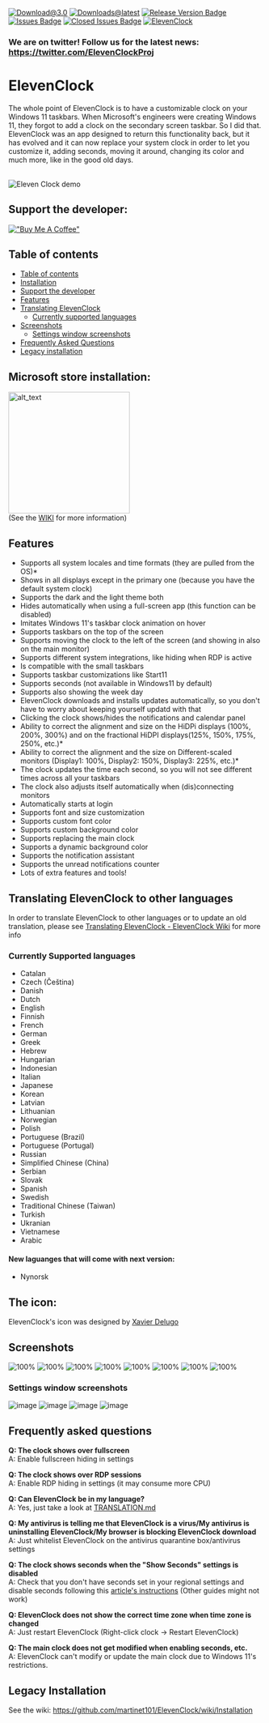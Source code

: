 
[![Download@3.0](https://img.shields.io/github/downloads/martinet101/ElevenClock/3.0.0/total?style=for-the-badge)](https://github.com/martinet101/ElevenClock/releases/latest/download/ElevenClock.Installer.exe)
[![Downloads@latest](https://img.shields.io/github/downloads/martinet101/ElevenClock/latest/total?style=for-the-badge)](https://github.com/martinet101/ElevenClock/releases/latest/download/ElevenClock.Installer.exe)
[![Release Version Badge](https://img.shields.io/github/v/release/martinet101/ElevenClock?style=for-the-badge)](https://github.com/martinet101/ElevenClock/releases)
[![Issues Badge](https://img.shields.io/github/issues/martinet101/ElevenClock?style=for-the-badge)](https://github.com/martinet101/ElevenClock/issues)
[![Closed Issues Badge](https://img.shields.io/github/issues-closed/martinet101/ElevenClock?color=%238256d0&style=for-the-badge)](https://github.com/martinet101/ElevenClock/issues?q=is%3Aissue+is%3Aclosed)
[![ElevenClock](https://img.shields.io/twitter/follow/elevenclockproj?color=%231DA1F2&style=for-the-badge)](https://twitter.com/ElevenClockProj)
<br>

### We are on twitter! Follow us for the latest news: https://twitter.com/ElevenClockProj

# ElevenClock

The whole point of ElevenClock is to have a customizable clock on your Windows 11 taskbars. When Microsoft's engineers were creating Windows 11, they forgot to add a clock on the secondary screen taskbar. So I did that. 
ElevenClock was an app designed to return this functionality back, but it has evolved and it can now replace your system clock in order to let you customize it, adding seconds, moving it around, changing its color and much more, like in the good old days.<br><br>

![Eleven Clock demo](https://raw.githubusercontent.com/martinet101/ElevenClock/master/media/banner.webp)

## Support the developer:

[!["Buy Me A Coffee"](https://www.buymeacoffee.com/assets/img/custom_images/orange_img.png)](https://ko-fi.com/martinet101)
<br>
## Table of contents
 - [Table of contents](#table-of-contents)
 - [Installation](#microsoft-store-installation)
 - [Support the developer](#support-the-developer)
 - [Features](#features)
 - [Translating ElevenClock](https://github.com/martinet101/ElevenClock/wiki/Translating-ElevenClock)
   - [Currently supported languages](#currently-supported-languages)
 - [Screenshots](#screenshots)
   - [Settings window screenshots](#settings-window-screenshots)
 - [Frequently Asked Questions](#frequently-asked-questions)
 - [Legacy installation](#legacy-installation)

## Microsoft store installation:

[<img alt="alt_text" width="240px" src="https://upload.wikimedia.org/wikipedia/commons/f/f7/Get_it_from_Microsoft_Badge.svg" href=""/>](https://somepythonthings.tk/redirect/?elevenclockstore)<br>
(See the [WIKI](https://github.com/martinet101/ElevenClock/wiki/Installation) for more information)




## Features

- Supports all system locales and time formats (they are pulled from the OS)*
- Shows in all displays except in the primary one (because you have the default system clock)
- Supports the dark and the light theme both
- Hides automatically when using a full-screen app (this function can be disabled)
- Imitates Windows 11's taskbar clock animation on hover
- Supports taskbars on the top of the screen
- Supports moving the clock to the left of the screen (and showing in also on the main monitor)
- Supports different system integrations, like hiding when RDP is active
- Is compatible with the small taskbars
- Supports taskbar customizations like Start11
- Supports seconds (not available in Windows11 by default)
- Supports also showing the week day
- ElevenClock downloads and installs updates automatically, so you don't have to worry about keeping yourself updatd with that
- Clicking the clock shows/hides the notifications and calendar panel
- Ability to correct the alignment and size on the HiDPi displays (100%, 200%, 300%) and on the fractional HiDPI displays(125%, 150%, 175%, 250%, etc.)*
- Ability to correct the alignment and the size on Different-scaled monitors (Display1: 100%, Display2: 150%, Display3: 225%, etc.)*
- The clock updates the time each second, so you will not see different times across all your taskbars
- The clock also adjusts itself automatically when (dis)connecting monitors
- Automatically starts at login
- Supports font and size customization
- Supports custom font color
- Supports custom background color
- Supports replacing the main clock
- Supports a dynamic background color
- Supports the notification assistant
- Supports the unread notifications counter
- Lots of extra features and tools!


## Translating ElevenClock to other languages
In order to translate ElevenClock to other languages or to update an old translation, please see [Translating ElevenClock - ElevenClock Wiki](https://github.com/martinet101/ElevenClock/wiki/Translating-ElevenClock) for more info


### Currently Supported languages
 - Catalan
 - Czech (Čeština)
 - Danish
 - Dutch
 - English
 - Finnish
 - French
 - German
 - Greek
 - Hebrew
 - Hungarian
 - Indonesian
 - Italian
 - Japanese
 - Korean
 - Latvian
 - Lithuanian
 - Norwegian
 - Polish
 - Portuguese (Brazil)
 - Portuguese (Portugal)
 - Russian
 - Simplified Chinese (China)
 - Serbian
 - Slovak
 - Spanish
 - Swedish
 - Traditional Chinese (Taiwan)
 - Turkish
 - Ukranian
 - Vietnamese
 - Arabic

#### New laguanges that will come with next version:

 - Nynorsk

## The icon:
ElevenClock's icon was designed by [Xavier Delugo](https://www.instagram.com/xdelugo/)

## Screenshots

![100%](https://github.com/martinet101/ElevenClock/blob/main/media/img2.webp?raw=true)
![100%](https://github.com/martinet101/ElevenClock/blob/main/media/img3.webp?raw=true)
![100%](https://github.com/martinet101/ElevenClock/blob/main/media/img4.webp?raw=true)
![100%](https://github.com/martinet101/ElevenClock/blob/main/media/img5.webp?raw=true)
![100%](https://github.com/martinet101/ElevenClock/blob/main/media/img6.webp?raw=true)
![100%](https://github.com/martinet101/ElevenClock/blob/main/media/img7.webp?raw=true)
![100%](https://github.com/martinet101/ElevenClock/blob/main/media/img8.webp?raw=true)
![100%](https://github.com/martinet101/ElevenClock/blob/main/media/img9.webp?raw=true)

### Settings window screenshots
![image](https://user-images.githubusercontent.com/53119851/143274707-f7bc549c-de11-4745-b3b5-2e7b4b4b98a5.png)
![image](https://user-images.githubusercontent.com/53119851/143274793-25718b30-5e0a-4d5e-b81c-f13e9187db0c.png)
![image](https://user-images.githubusercontent.com/53119851/143274997-eb13bac7-e2fc-4521-a6bd-e56a7f19426e.png)
![image](https://user-images.githubusercontent.com/53119851/143275189-cdfa92aa-7d57-441e-8cc5-3805bc5d2b63.png)


## Frequently asked questions

**Q: The clock shows over fullscreen**<br>
A: Enable fullscreen hiding in settings<br>

**Q: The clock shows over RDP sessions**<br>
A: Enable RDP hiding in settings (it may consume more CPU)<br>

**Q: Can ElevenClock be in my language?**<br>
A: Yes, just take a look at [TRANSLATION.md](https://github.com/martinet101/ElevenClock/wiki/Translating-ElevenClock)<br>

**Q: My antivirus is telling me that ElevenClock is a virus/My antivirus is uninstalling ElevenClock/My browser is blocking ElevenClock download**<br>
A: Just whitelist ElevenClock on the antivirus quarantine box/antivirus settings<br>

**Q: The clock shows seconds when the "Show Seconds" settings is disabled**<br>
A: Check that you don't have seconds set in your regional settings and disable seconds following this [article's instructions](https://www.howtogeek.com/325096/how-to-make-windows-10s-taskbar-clock-display-seconds/) (Other guides might not work)<br>

**Q: ElevenClock does not show the correct time zone when time zone is changed**<br>
A: Just restart ElevenClock (Right-click clock -> Restart ElevenClock)<br>

**Q: The main clock does not get modified when enabling seconds, etc.**<br>
A: ElevenClock can't modify or update  the main clock due to Windows 11's restrictions.


## Legacy Installation

See the wiki:
https://github.com/martinet101/ElevenClock/wiki/Installation

